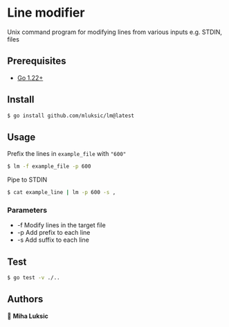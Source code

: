 # Line modifier

Unix command program for modifying lines from various inputs e.g. STDIN, files

## Prerequisites

-   [Go 1.22+](https://go.dev/doc/install)

## Install

```bash
$ go install github.com/mluksic/lm@latest
```

## Usage

Prefix the lines in `example_file` with `"600"`

```bash
$ lm -f example_file -p 600
```

Pipe to STDIN

```bash
$ cat example_line | lm -p 600 -s ,
```

### Parameters
- -f Modify lines in the target file
- -p Add prefix to each line
- -s Add suffix to each line

## Test

```bash
$ go test -v ./..
```

## Authors

👤 **Miha Luksic**
